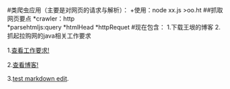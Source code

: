 #类爬虫应用（主要是对网页的请求与解析）：
	+使用：node xx.js >oo.ht
##抓取网页要点
	*crawler：http  
	*parsehtmljs:query
	*htmlHead
	*httpRequet
#现在包含：
	1.下载王垠的博客
	2.抓起拉购网的java相关工作要求

1.[查看工作要求!](https://rawgit.com/yfor/SomeCode/master/%E4%B8%8B%E8%BD%BD%E5%8D%9A%E5%AE%A2/%E6%8B%89%E9%92%A9%E7%BD%91java%E5%B7%A5%E4%BD%9C%E8%A6%81%E6%B1%8220151026.html)

2.[查看博客!](https://rawgit.com/yfor/SomeCode/master/%E4%B8%8B%E8%BD%BD%E5%8D%9A%E5%AE%A2/wangyin-blogs.html)

3.[test markdown edit](https://cdn.rawgit.com/yfor/SomeCode/master/%E4%B8%8B%E8%BD%BD%E5%8D%9A%E5%AE%A2/index.html).
